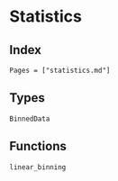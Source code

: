 # Statistics

## Index

```@index
Pages = ["statistics.md"]
```

## Types

```@docs
BinnedData
```

## Functions

```@docs
linear_binning
```